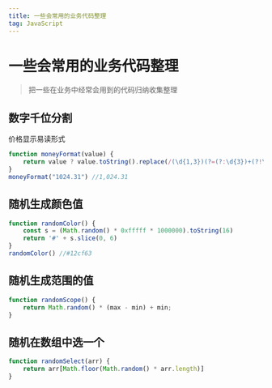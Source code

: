 ```yaml
---
title: 一些会常用的业务代码整理
tag: JavaScript
---
```


# 一些会常用的业务代码整理
> 把一些在业务中经常会用到的代码归纳收集整理

## 数字千位分割
价格显示易读形式
```js
function moneyFormat(value) {
    return value ? value.toString().replace(/(\d{1,3})(?=(?:\d{3})+(?!\d))/g, '$1,') : value
}
moneyFormat("1024.31") //1,024.31
```

## 随机生成颜色值
```js
function randomColor() {
    const s = (Math.random() * 0xfffff * 1000000).toString(16)
    return '#' + s.slice(0, 6)
}
randomColor() //#12cf63
```

## 随机生成范围的值
```js
function randomScope() {
    return Math.random() * (max - min) + min;
}
```

## 随机在数组中选一个
```js
function randomSelect(arr) {
    return arr[Math.floor(Math.random() * arr.length)]
}
```
